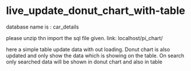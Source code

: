 # live_update_donut_chart_with-table

database name is : car_details


please unzip thn import the sql file given.
link: localhost/pi_chart/


here a simple table update data with out loading. Donut chart is also updated and only show the data which is showing on the table. On search only searched data will be shown in donut chart and also in table 
